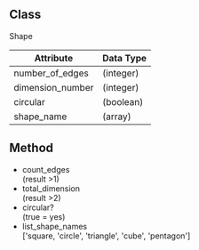 ## Class
Shape  

| **Attribute**    | **Data Type** |  
| ---------------- | ------------- |  
| number_of_edges  |  (integer)    |   
| dimension_number |  (integer)    |    
| circular         |  (boolean)    |        
| shape_name       |  (array)      |   

## Method  

* count_edges  
(result >1)  
* total_dimension  
(result >2)  
* circular?  
(true = yes)  
* list_shape_names  
['square, 'circle', 'triangle', 'cube', 'pentagon']   
